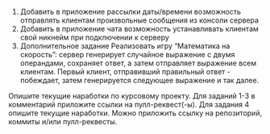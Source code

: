 1. Добавить в приложение рассылки даты/времени возможность отправлять клиентам произвольные сообщения из консоли сервера
2. Добавить в приложение чата возможность устанавливать клиентам свой никнейм при подключении к серверу
3. Дополнительное задание Реализовать игру “Математика на скорость”: сервер генерирует случайное выражение с двумя операндами, сохраняет ответ, а затем отправляет выражение всем клиентам. Первый клиент, отправивший правильный ответ - побеждает, затем генерируется следующее выражение и так далее.

Опишите текущие наработки по курсовому проекту.
Для заданий 1-3 в комментарий приложите ссылки на пулл-реквест(-ы).
Для задания 4 опишите текущие наработки. Можно приложить ссылку на репозиторий, коммиты и/или пулл-реквесты.